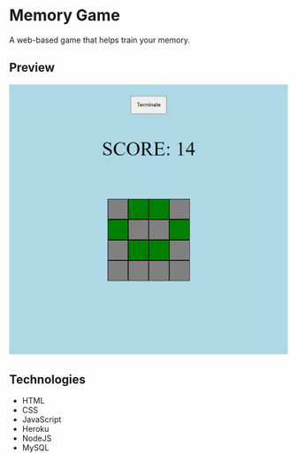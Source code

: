# Memory Game
A web-based game that helps train your memory.
 
  ## Preview
   [![Demo of App](sample.png)](https://www.youtube.com/watch?v=06AuU30kRA4)
  
  ## Technologies
* HTML
* CSS
* JavaScript
* Heroku
* NodeJS
* MySQL   
